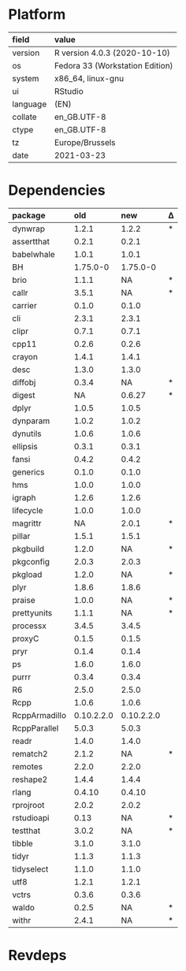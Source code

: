 # Platform

|field    |value                           |
|:--------|:-------------------------------|
|version  |R version 4.0.3 (2020-10-10)    |
|os       |Fedora 33 (Workstation Edition) |
|system   |x86_64, linux-gnu               |
|ui       |RStudio                         |
|language |(EN)                            |
|collate  |en_GB.UTF-8                     |
|ctype    |en_GB.UTF-8                     |
|tz       |Europe/Brussels                 |
|date     |2021-03-23                      |

# Dependencies

|package       |old        |new        |Δ  |
|:-------------|:----------|:----------|:--|
|dynwrap       |1.2.1      |1.2.2      |*  |
|assertthat    |0.2.1      |0.2.1      |   |
|babelwhale    |1.0.1      |1.0.1      |   |
|BH            |1.75.0-0   |1.75.0-0   |   |
|brio          |1.1.1      |NA         |*  |
|callr         |3.5.1      |NA         |*  |
|carrier       |0.1.0      |0.1.0      |   |
|cli           |2.3.1      |2.3.1      |   |
|clipr         |0.7.1      |0.7.1      |   |
|cpp11         |0.2.6      |0.2.6      |   |
|crayon        |1.4.1      |1.4.1      |   |
|desc          |1.3.0      |1.3.0      |   |
|diffobj       |0.3.4      |NA         |*  |
|digest        |NA         |0.6.27     |*  |
|dplyr         |1.0.5      |1.0.5      |   |
|dynparam      |1.0.2      |1.0.2      |   |
|dynutils      |1.0.6      |1.0.6      |   |
|ellipsis      |0.3.1      |0.3.1      |   |
|fansi         |0.4.2      |0.4.2      |   |
|generics      |0.1.0      |0.1.0      |   |
|hms           |1.0.0      |1.0.0      |   |
|igraph        |1.2.6      |1.2.6      |   |
|lifecycle     |1.0.0      |1.0.0      |   |
|magrittr      |NA         |2.0.1      |*  |
|pillar        |1.5.1      |1.5.1      |   |
|pkgbuild      |1.2.0      |NA         |*  |
|pkgconfig     |2.0.3      |2.0.3      |   |
|pkgload       |1.2.0      |NA         |*  |
|plyr          |1.8.6      |1.8.6      |   |
|praise        |1.0.0      |NA         |*  |
|prettyunits   |1.1.1      |NA         |*  |
|processx      |3.4.5      |3.4.5      |   |
|proxyC        |0.1.5      |0.1.5      |   |
|pryr          |0.1.4      |0.1.4      |   |
|ps            |1.6.0      |1.6.0      |   |
|purrr         |0.3.4      |0.3.4      |   |
|R6            |2.5.0      |2.5.0      |   |
|Rcpp          |1.0.6      |1.0.6      |   |
|RcppArmadillo |0.10.2.2.0 |0.10.2.2.0 |   |
|RcppParallel  |5.0.3      |5.0.3      |   |
|readr         |1.4.0      |1.4.0      |   |
|rematch2      |2.1.2      |NA         |*  |
|remotes       |2.2.0      |2.2.0      |   |
|reshape2      |1.4.4      |1.4.4      |   |
|rlang         |0.4.10     |0.4.10     |   |
|rprojroot     |2.0.2      |2.0.2      |   |
|rstudioapi    |0.13       |NA         |*  |
|testthat      |3.0.2      |NA         |*  |
|tibble        |3.1.0      |3.1.0      |   |
|tidyr         |1.1.3      |1.1.3      |   |
|tidyselect    |1.1.0      |1.1.0      |   |
|utf8          |1.2.1      |1.2.1      |   |
|vctrs         |0.3.6      |0.3.6      |   |
|waldo         |0.2.5      |NA         |*  |
|withr         |2.4.1      |NA         |*  |

# Revdeps

